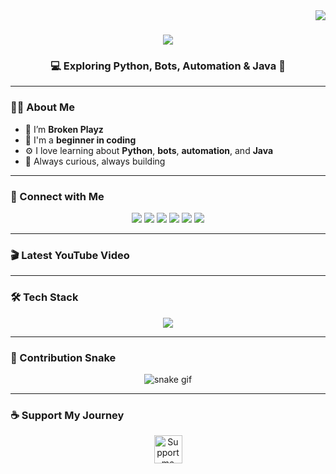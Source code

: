 <img align="right" src="https://visitor-badge.laobi.icu/badge?page_id=brokenplayz23.brokenplayz23" />

<h1 align="center">
  <img src="https://readme-typing-svg.herokuapp.com/?font=Righteous&size=35&center=true&vCenter=true&width=500&height=70&duration=4000&lines=Hi+There!+👋;+I'm+Broken+Playz!" />
</h1>

<h3 align="center">💻 Exploring Python, Bots, Automation & Java 🚀</h3>

---

### 👨‍💻 About Me
- 👋 I’m **Broken Playz**
- 🌱 I'm a **beginner in coding**
- ⚙️ I love learning about **Python**, **bots**, **automation**, and **Java**
- 🎯 Always curious, always building

---

### 🔗 Connect with Me

<p align="center">
  <a href="https://www.youtube.com/@BrokenPlayz23" target="_blank"><img src="https://img.shields.io/badge/YouTube-red?style=for-the-badge&logo=youtube&logoColor=white" /></a>
  <a href="https://www.tiktok.com/@brokenplayz23_" target="_blank"><img src="https://img.shields.io/badge/TikTok-black?style=for-the-badge&logo=tiktok&logoColor=white" /></a>
  <a href="https://www.facebook.com/brokenplayz233/" target="_blank"><img src="https://img.shields.io/badge/Facebook-1877F2?style=for-the-badge&logo=facebook&logoColor=white" /></a>
  <a href="https://discord.gg/fGxrRu6FCE" target="_blank"><img src="https://img.shields.io/badge/Discord-5865F2?style=for-the-badge&logo=discord&logoColor=white" /></a>
  <a href="https://www.instagram.com/brokenplayz23/" target="_blank"><img src="https://img.shields.io/badge/Instagram-E4405F?style=for-the-badge&logo=instagram&logoColor=white" /></a>
  <a href="mailto:brokenplayzinfo@gmail.com"><img src="https://img.shields.io/badge/Email-D14836?style=for-the-badge&logo=gmail&logoColor=white" /></a>
</p>

---

### 🎬 Latest YouTube Video
<!-- YOUTUBE:START -->
<!-- YOUTUBE:END -->

---

### 🛠️ Tech Stack
<p align="center">
  <img src="https://skillicons.dev/icons?i=python,java,javascript,html,css,github,vscode,discord,nodejs" />
</p>

---

### 🐍 Contribution Snake
<p align="center">
  <img src="https://raw.githubusercontent.com/brokenplayz23/brokenplayz23/output/github-contribution-grid-snake.svg" alt="snake gif" />
</p>

---

### ☕ Support My Journey
<p align="center">
  <a href='https://ko-fi.com/V7V4RAK9C' target='_blank'>
    <img height='45' style='border:0px;height:45px;' src='https://storage.ko-fi.com/cdn/kofi5.png?v=3' border='0' alt='Support me on Ko-fi' />
  </a>
</p>
